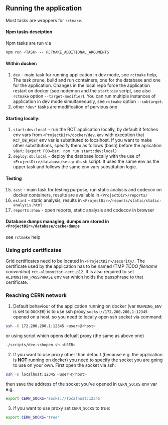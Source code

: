 
## Running the application

Most tasks are wrappers for `rctmake`.

#### Npm tasks desciption
Npm tasks are run via 
```bash
npm run <TASK> -- RCTMAKE_ADDITIONAL_ARGUMENTS
```
#### Within docker:
1. `dev` - main task for running application in dev mode, see `rctmake` help, The task prune, build and run containers, one for the database and one for the application. Changes in the local repo force the application restart on docker (see nodemon and the `start:dev` script, see also `rctmake` option `--target-modifier`). You can run multiple instances of application in dev mode simultaneously, see `rctmake` option `--subtarget`.
2. other `*dev*` tasks are modification of pervious one
#### Starting locally:
 1. `start:dev:local` - run the RCT application locally, by default it fetches env vars from `<ProjectDir>/docker/dev.env` with exception that `RCT_DB_HOST` env var is substituted to localhost. If you want to make other substitutions, specify them as follows (bash) before the aplication start: `(export FOO=bar; npm run start:dev:local)`
 2. `deploy:db:local` - deploy the database locally with the use of `<ProjectDir>/database/setup-db.sh` script. It uses the same env as the upper task and follows the same env vars substitution logic.

#### Testing
15. `test` - main task for testing purpose, run static analysis and codecov on docker containers, results are available in `<ProjectDir>/reports/`
13. `eslint` - static analysis, results in `<ProjectDir>/reports/static/static-analyzis.html`
14. `reports:show` - open reports, static analysis and codecov in browser


#### Database dumps managing, dumps are stored in `<ProjectDir>/database/cache/dumps`
see `rctmake` help


### Using grid certificates
Grid certificates need to be located in `<ProjectDir>/security/`. The certificate used by the application has to be named (TMP *TODO filename convention*) `rct-alimonitor-cert.p12`. It is also required to set `ALIMONITOR_PASSPHRASE` env var which holds the passphrase to that certificate.

### Reaching CERN network
1. Default behaviour of the application running on docker (var `RUNNING_ENV` is set to `DOCKER`) is to use ssh proxy `socks://172.200.200.1:12345` opened on a host, so you need to locally open ssh socket via command:
```bash
ssh -D 172.200.200.1:12345 <user>@<host>
```
or using script which opens defualt proxy (the same as above one)
```bash
./scripts/dev-sshopen.sh <USER>
```

2. If you want to use proxy other than default (because  e.g. the application is <b>NOT</b> running on docker) you need to specify the socket you are going to use on your own. First open the socket via ssh:
```bash
ssh -D localhost:12345 <user>@<host>
```
then save the address of the socket you've opened in `CERN_SOCKS` env var e.g. 
```bash
export CERN_SOCKS='socks://localhost:12345'
```
3. If you want to use proxy set `CERN_SOCKS` to true:
```bash
export CERN_SOCKS='true'
```
